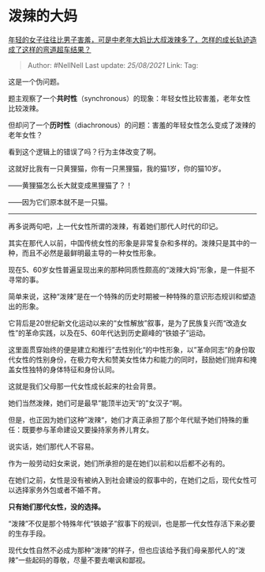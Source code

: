 # 泼辣的大妈
[年轻的女子往往比男子害羞，可是中老年大妈比大叔泼辣多了，怎样的成长轨迹造成了这样的弯道超车结果？](https://www.zhihu.com/question/436956581/answer/1656517736)

> Author: #NellNell 
> Last update: *25/08/2021* 
> Link:
> Tag:    

这是一个伪问题。

题主观察了一个**共时性**（synchronous）的现象：年轻女性比较害羞，老年女性比较泼辣。

但却问了一个**历时性**（diachronous）的问题：害羞的年轻女性怎么变成了泼辣的老年女性？

看到这个逻辑上的错误了吗？行为主体改变了啊。

这就好比我有一只黄狸猫，你有一只黑狸猫，我的猫1岁，你的猫10岁。

——黄狸猫怎么长大就变成黑狸猫了？！

——因为它们原本就不是一只猫。

---

再多说两句吧，上一代女性所谓的泼辣，有着她们那代人时代的印记。

其实在那代人以前，中国传统女性的形象是非常复杂和多样的。泼辣只是其中的一种，而且不必然是最鲜明最主导的一种女性形象。

现在5、60岁女性普遍呈现出来的那种同质性颇高的“泼辣大妈”形象，是一件挺不寻常的事。

简单来说，这种“泼辣”是在一个特殊的历史时期被一种特殊的意识形态规训和塑造出的形象。

它背后是20世纪新文化运动以来的“女性解放”叙事，是为了民族复兴而“改造女性”的革命实践，以及在5、60年代达到历史巅峰的“铁娘子”运动。

这里面贯穿始终的便是建立和推行”去性别化“的中性形象，以”革命同志“的身份取代女性的性别身份，在极力夸大和赞美女性体力和能力的同时，鼓励她们抛弃和掩盖女性独特的身体特征和身份认同。

这就是我们父母那一代女性成长起来的社会背景。

她们当然泼辣，她们可是最早”能顶半边天“的”女汉子“啊。

但是，也正因为她们这种”泼辣“，她们才真正承担了那个年代赋予她们特殊的重任：既要参与革命建设又要操持家务养儿育女。

说实话，她们那代人不容易。

作为一般劳动妇女来说，她们所承担的是在她们以前和以后都不必有的。

在她们之前，女性是没有被纳入到社会建设的叙事中的，在她们之后，现代女性可以选择家务外包或者不婚不育。

**只有她们那代女性，没的选择。**

“泼辣”不仅是那个特殊年代“铁娘子”叙事下的规训，也是那一代女性存活下来必要的生存手段。

现代女性自然不必成为那种“泼辣”的样子，但也应该给予我们母亲那代人的“泼辣”一些起码的尊敬，尽量不要去嘲讽和鄙视。